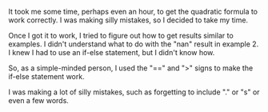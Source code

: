It took me some time, perhaps even an hour, to get the quadratic formula to work correctly.
I was making silly mistakes, so I decided to take my time.

Once I got it to work, I tried to figure out how to get results similar to examples. I didn't
understand what to do with the "nan" result in example 2. I knew I had to use an if-else statement, but I
didn't know how.

So, as a simple-minded person, I used the "==" and ">" signs to make the if-else statement work.

I was making a lot of silly mistakes, such as forgetting to include "." or "s" or even a few words.